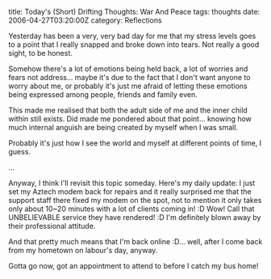 title: Today's (Short) Drifting Thoughts: War And Peace
tags: thoughts
date: 2006-04-27T03:20:00Z
category: Reflections

Yesterday has been a very, very bad day for me that my stress levels goes to a point that I really snapped and broke down into tears. Not really a good sight, to be honest.

Somehow there's a lot of emotions being held back, a lot of worries and fears not address… maybe it's due to the fact that I don't want anyone to worry about me, or probably it's just me afraid of letting these emotions being expressed among people, friends and family even.

This made me realised that both the adult side of me and the inner child within still exists. Did made me pondered about that point… knowing how much internal anguish are being created by myself when I was small.

Probably it's just how I see the world and myself at different points of time, I guess.

…

Anyway, I think I'll revisit this topic someday. Here's my daily update: I just set my Aztech modem back for repairs and it really surprised me that the support staff there fixed my modem on the spot, not to mention it only takes only about 10~20 minutes with a lot of clients coming in! :D Wow! Call that UNBELIEVABLE service they have rendered! :D I'm definitely blown away by their professional attitude.

And that pretty much means that I'm back online :D… well, after I come back from my hometown on labour's day, anyway.

Gotta go now, got an appointment to attend to before I catch my bus home!

